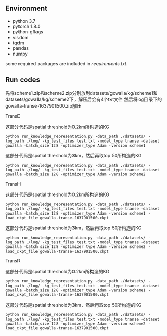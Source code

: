 ## Environment

* python 3.7
* pytorch 1.8.0
* python-gflags
* visdom
* tqdm
* pandas
* numpy

some required packages are included in *requirements.txt*.

## Run codes
先将scheme1.zip和scheme2.zip分别放到datasets/gowalla/kg/scheme1和datasets/gowalla/kg/scheme2下，解压后会有4个txt文件
然后将log目录下的gowalla-transe-1637901500.zip解压

TransE

这部分代码是spatial threshold为0.2km所构造的KG
```
python run_knowledge_representation.py -data_path ./datasets/ -log_path ./log/ -kg_test_files test.txt -model_type transe -dataset gowalla -batch_size 128 -optimizer_type Adam -version scheme1
```
这部分代码是spatial threshold为3km，然后再取top 50所构造的KG
```
python run_knowledge_representation.py -data_path ./datasets/ -log_path ./log/ -kg_test_files test.txt -model_type transe -dataset gowalla -batch_size 128 -optimizer_type Adam -version scheme2
```

TransH

这部分代码是spatial threshold为0.2km所构造的KG
```
python run_knowledge_representation.py -data_path ./datasets/ -log_path ./log/ -kg_test_files test.txt -model_type transe -dataset gowalla -batch_size 128 -optimizer_type Adam -version scheme1 -load_ckpt_file gowalla-transe-1637901500.ckpt
```
这部分代码是spatial threshold为3km，然后再取top 50所构造的KG
```
python run_knowledge_representation.py -data_path ./datasets/ -log_path ./log/ -kg_test_files test.txt -model_type transe -dataset gowalla -batch_size 128 -optimizer_type Adam -version scheme2 -load_ckpt_file gowalla-transe-1637901500.ckpt
```
TransR

这部分代码是spatial threshold为0.2km所构造的KG
```
python run_knowledge_representation.py -data_path ./datasets/ -log_path ./log/ -kg_test_files test.txt -model_type transe -dataset gowalla -batch_size 128 -optimizer_type Adam -version scheme1 -load_ckpt_file gowalla-transe-1637901500.ckpt
```
这部分代码是spatial threshold为3km，然后再取top 50所构造的KG
```
python run_knowledge_representation.py -data_path ./datasets/ -log_path ./log/ -kg_test_files test.txt -model_type transe -dataset gowalla -batch_size 128 -optimizer_type Adam -version scheme2 -load_ckpt_file gowalla-transe-1637901500.ckpt
```
